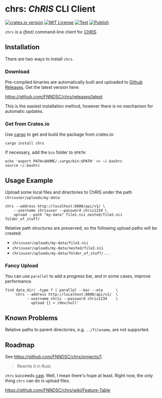 # chrs: _ChRIS_ CLI Client

[![crates.io version](https://img.shields.io/crates/v/chrs?label=version)](https://crates.io/crates/chrs)
[![MIT License](https://img.shields.io/github/license/FNNDSC/chrs)](https://github.com/FNNDSC/chrs/blob/master/LICENSE)
[![Test](https://github.com/FNNDSC/chrs/actions/workflows/test.yml/badge.svg)](https://github.com/FNNDSC/chrs/actions/workflows/test.yml)
[![Publish](https://github.com/FNNDSC/chrs/actions/workflows/release.yml/badge.svg)](https://github.com/FNNDSC/chrs/actions/workflows/release.yml)

`chrs` is a _(fast)_ command-line client for
[_ChRIS_](https://chrisproject.org/).

## Installation

There are two ways to install `chrs`.

### Download

Pre-compiled binaries are automatically built and uploaded to
[Github Releases](https://github.com/FNNDSC/chrs/releases).
Get the latest version here:

https://github.com/FNNDSC/chrs/releases/latest

This is the easiest installation method, however there is no
mechanism for automatic updates.


### Get from Crates.io

Use [cargo](https://doc.rust-lang.org/cargo/) to get and build the
package from crates.io:

```shell
cargo install chrs
```

If necessary, add the `bin` folder to `$PATH`:

```shell
echo 'export PATH=$HOME/.cargo/bin:$PATH' >> ~/.bashrc
source ~/.bashrc
```

## Usage Example

Upload some local files and directories to ChRIS under the path `chrisuser/uploads/my-data`:

```shell
chrs --address http://localhost:8000/api/v1/ \
    --username chrisuser --password chris1234 \
    upload --path "my-data" file1.nii nested/file2.nii folder_of_stuff/
```

Relative path structures are preserved, so the following upload paths will be created:

- `chrisuser/uploads/my-data/file1.nii`
- `chrisuser/uploads/my-data/nested/file2.nii`
- `chrisuser/uploads/my-data/folder_of_stuff/...`

### Fancy Upload

You can use `parallel` to add a progress bar, and in some cases, improve performance.

```shell
find data_dir/ -type f | parallel --bar --eta      \
    'chrs --address http://localhost:8000/api/v1/  \
          --username chris --password chris1234    \
            upload {} > /dev/null'
```

## Known Problems

Relative paths to parent directories, e.g. `../filename`, are not supported.

## Roadmap

See https://github.com/FNNDSC/chrs/projects/1

> Rewrite it in Rust.

`chrs` succeeds [caw](https://github.com/FNNDSC/caw).
Well, I mean there's hope at least.
Right now, the only thing `chrs` can do is upload files.

https://github.com/FNNDSC/chrs/wiki/Feature-Table

